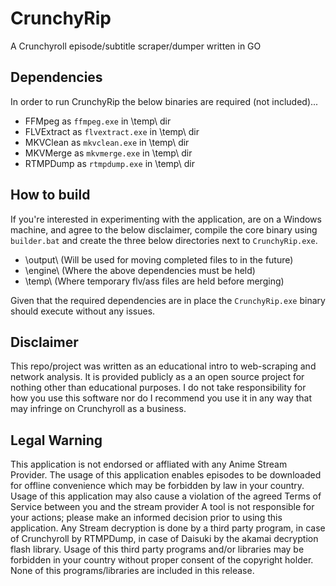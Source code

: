# CrunchyRip
A Crunchyroll episode/subtitle scraper/dumper written in GO

## Dependencies
In order to run CrunchyRip the below binaries are required (not included)...
- FFMpeg as ```ffmpeg.exe``` in \temp\ dir
- FLVExtract as ```flvextract.exe``` in \temp\ dir
- MKVClean as ```mkvclean.exe``` in \temp\ dir
- MKVMerge as ```mkvmerge.exe``` in \temp\ dir
- RTMPDump as ```rtmpdump.exe``` in \temp\ dir

## How to build
If you're interested in experimenting with the application, are on a Windows machine, and agree to the below disclaimer, compile the core binary using ```builder.bat``` and create the three below directories next to ```CrunchyRip.exe```.

- \output\ (Will be used for moving completed files to in the future)
- \engine\ (Where the above dependencies must be held)
- \temp\ (Where temporary flv/ass files are held before merging)

Given that the required dependencies are in place the ```CrunchyRip.exe``` binary should execute without any issues.

## Disclaimer
This repo/project was written as an educational intro to web-scraping and network analysis. It is provided publicly as a an open source project for nothing other than educational purposes. I do not take responsibility for how you use this software nor do I recommend you use it in any way that may infringe on Crunchyroll as a business.

## Legal Warning
This application is not endorsed or affliated with any Anime Stream Provider.
The usage of this application enables episodes to be downloaded for offline convenience which may be forbidden by law in your country.
Usage of this application may also cause a violation of the agreed Terms of Service between you and the stream provider
A tool is not responsible for your actions; please make an informed decision prior to using this application.
Any Stream decryption is done by a third party program, in case of Crunchyroll by RTMPDump, in case of Daisuki by the akamai decryption flash library.
Usage of this third party programs and/or libraries may be forbidden in your country without proper consent of the copyright holder. None of this programs/libraries are included in this release.
